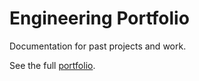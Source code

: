 # Engineering Portfolio

Documentation for past projects and work.



See the full [portfolio](Engineering_Portfolio.pdf).

